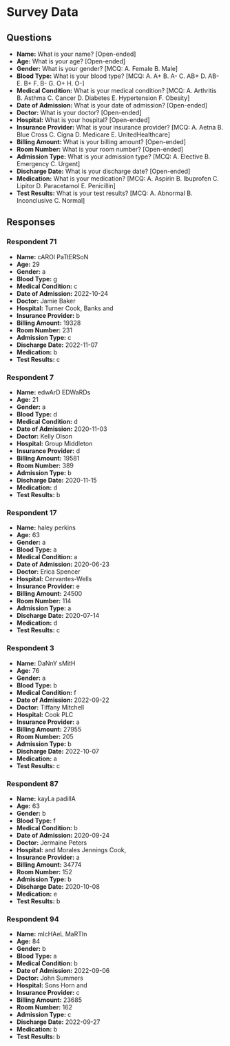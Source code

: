 # Survey Data

## Questions

- **Name:** What is your name? [Open-ended]
- **Age:** What is your age? [Open-ended]
- **Gender:** What is your gender? [MCQ: A. Female B. Male]
- **Blood Type:** What is your blood type? [MCQ: A. A+ B. A- C. AB+ D. AB- E. B+ F. B- G. O+ H. O-]
- **Medical Condition:** What is your medical condition? [MCQ: A. Arthritis B. Asthma C. Cancer D. Diabetes E. Hypertension F. Obesity]
- **Date of Admission:** What is your date of admission? [Open-ended]
- **Doctor:** What is your doctor? [Open-ended]
- **Hospital:** What is your hospital? [Open-ended]
- **Insurance Provider:** What is your insurance provider? [MCQ: A. Aetna B. Blue Cross C. Cigna D. Medicare E. UnitedHealthcare]
- **Billing Amount:** What is your billing amount? [Open-ended]
- **Room Number:** What is your room number? [Open-ended]
- **Admission Type:** What is your admission type? [MCQ: A. Elective B. Emergency C. Urgent]
- **Discharge Date:** What is your discharge date? [Open-ended]
- **Medication:** What is your medication? [MCQ: A. Aspirin B. Ibuprofen C. Lipitor D. Paracetamol E. Penicillin]
- **Test Results:** What is your test results? [MCQ: A. Abnormal B. Inconclusive C. Normal]

## Responses

### Respondent 71

- **Name:** cAROl PaTtERSoN
- **Age:** 29
- **Gender:** a
- **Blood Type:** g
- **Medical Condition:** c
- **Date of Admission:** 2022-10-24
- **Doctor:** Jamie Baker
- **Hospital:** Turner Cook, Banks and
- **Insurance Provider:** b
- **Billing Amount:** 19328
- **Room Number:** 231
- **Admission Type:** c
- **Discharge Date:** 2022-11-07
- **Medication:** b
- **Test Results:** c

### Respondent 7

- **Name:** edwArD EDWaRDs
- **Age:** 21
- **Gender:** a
- **Blood Type:** d
- **Medical Condition:** d
- **Date of Admission:** 2020-11-03
- **Doctor:** Kelly Olson
- **Hospital:** Group Middleton
- **Insurance Provider:** d
- **Billing Amount:** 19581
- **Room Number:** 389
- **Admission Type:** b
- **Discharge Date:** 2020-11-15
- **Medication:** d
- **Test Results:** b

### Respondent 17

- **Name:** haley perkins
- **Age:** 63
- **Gender:** a
- **Blood Type:** a
- **Medical Condition:** a
- **Date of Admission:** 2020-06-23
- **Doctor:** Erica Spencer
- **Hospital:** Cervantes-Wells
- **Insurance Provider:** e
- **Billing Amount:** 24500
- **Room Number:** 114
- **Admission Type:** a
- **Discharge Date:** 2020-07-14
- **Medication:** d
- **Test Results:** c

### Respondent 3

- **Name:** DaNnY sMitH
- **Age:** 76
- **Gender:** a
- **Blood Type:** b
- **Medical Condition:** f
- **Date of Admission:** 2022-09-22
- **Doctor:** Tiffany Mitchell
- **Hospital:** Cook PLC
- **Insurance Provider:** a
- **Billing Amount:** 27955
- **Room Number:** 205
- **Admission Type:** b
- **Discharge Date:** 2022-10-07
- **Medication:** a
- **Test Results:** c

### Respondent 87

- **Name:** kayLa padillA
- **Age:** 63
- **Gender:** b
- **Blood Type:** f
- **Medical Condition:** b
- **Date of Admission:** 2020-09-24
- **Doctor:** Jermaine Peters
- **Hospital:** and Morales Jennings Cook,
- **Insurance Provider:** a
- **Billing Amount:** 34774
- **Room Number:** 152
- **Admission Type:** b
- **Discharge Date:** 2020-10-08
- **Medication:** e
- **Test Results:** b

### Respondent 94

- **Name:** mIcHAeL MaRTIn
- **Age:** 84
- **Gender:** b
- **Blood Type:** a
- **Medical Condition:** b
- **Date of Admission:** 2022-09-06
- **Doctor:** John Summers
- **Hospital:** Sons Horn and
- **Insurance Provider:** c
- **Billing Amount:** 23685
- **Room Number:** 162
- **Admission Type:** c
- **Discharge Date:** 2022-09-27
- **Medication:** b
- **Test Results:** b

